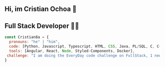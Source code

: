 ## Hi, im Cristian Ochoa 👋
## Full Stack Developer 👨‍💻

```js
const Cristian8a = {
  pronouns: "he" | "him",
  code: [Python, Javascript, Typescript, HTML, CSS, Java, PL/SQL, C, C++],
  tools: [Angular, React, Node, Styled-Components, Docker],
 challenge: "I am doing the EveryDay code challenge on FullStack, 1 new learning everyday"
}
```
<!--
**Cristian8a/Cristian8a** is a ✨ _special_ ✨ repository because its `README.md` (this file) appears on your GitHub profile.

Here are some ideas to get you started:

- 🔭 I’m currently working on ...
- 🌱 I’m currently learning ...
- 👯 I’m looking to collaborate on ...
- 🤔 I’m looking for help with ...
- 💬 Ask me about ...
- 📫 How to reach me: ...
- 😄 Pronouns: ...
- ⚡ Fun fact: ...
-->
